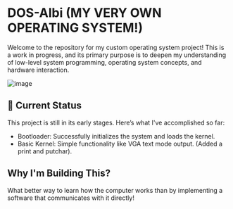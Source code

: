 # DOS-Albi (MY VERY OWN OPERATING SYSTEM!)

Welcome to the repository for my custom operating system project! This is a work in progress, and its primary purpose is to deepen my understanding of low-level system programming, operating system concepts, and hardware interaction.

![image](https://github.com/user-attachments/assets/3ab5795c-6074-4b59-9961-bcbbbff90bac)



## 🚧 Current Status
This project is still in its early stages. Here’s what I've accomplished so far:
<ul> 
  <li>
    Bootloader: Successfully initializes the system and loads the kernel.
  </li>
  <li>
    Basic Kernel: Simple functionality like VGA text mode output. (Added a print and putchar).
  </li>
</ul>


## Why I'm Building This?
<p> What better way to learn how the computer works than by implementing a software that communicates with it directly! </p>
